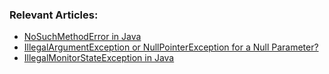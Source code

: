 ### Relevant Articles:

- [NoSuchMethodError in Java](https://www.baeldung.com/java-nosuchmethod-error)
- [IllegalArgumentException or NullPointerException for a Null Parameter?](https://www.baeldung.com/java-illegalargumentexception-or-nullpointerexception)
- [IllegalMonitorStateException in Java](https://www.baeldung.com/java-illegalmonitorstateexception)
